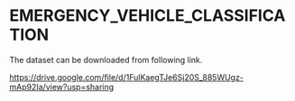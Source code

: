 # EMERGENCY_VEHICLE_CLASSIFICATION

The dataset can be downloaded from following link.

https://drive.google.com/file/d/1FulKaegTJe6Sj20S_885WUgz-mAp92Ia/view?usp=sharing
